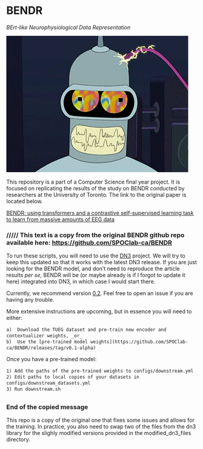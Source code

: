 # BENDR 
*BErt-like Neurophysiological Data Representation*

![A picture of Bender from Futurama][logo]

This repository is a part of a Computer Science final year project. It is focused on replicating the results of the study on BENDR conducted by researchers at the University of Toronto. The link to the original paper is located below. 

[BENDR: using transformers and a contrastive self-supervised learning task to learn from massive amounts of EEG data](https://arxiv.org/pdf/2101.12037.pdf)

### ///// This text is a copy from the original BENDR github repo available here: https://github.com/SPOClab-ca/BENDR
To run these scripts, you will need to use the [DN3](https://dn3.readthedocs.io/en/latest/) project. We will try to keep this updated so that it works with the latest DN3 release. If you are just looking for the BENDR model, and don't need to reproduce the article results *per se*, BENDR will be (or maybe already is if I forgot to update it here) integrated into DN3, in which case I would start there.

Currently, we recommend version [0.2](https://github.com/SPOClab-ca/dn3/tree/v0.2-alpha). Feel free to open an issue if you are having any trouble.

More extensive instructions are upcoming, but in essence you will need to either:

    a)  Download the TUEG dataset and pre-train new encoder and contextualizer weights, _or_
    b)  Use the [pre-trained model weights](https://github.com/SPOClab-ca/BENDR/releases/tag/v0.1-alpha)
        
Once you have a pre-trained model:

    1) Add the paths of the pre-trained weights to configs/downstream.yml
    2) Edit paths to local copies of your datasets in configs/downstream_datasets.yml
    3) Run downstream.sh
    
## 
### End of the copied message

This repo is a copy of the original one that fixes some issues and allows for the training. In practice, you also need to swap two of the files from the dn3 library for the slighly modified versions provided in the modified_dn3_files directory. 

[logo]: BENDR-jacking-on.gif "Bender Jacking-on"
